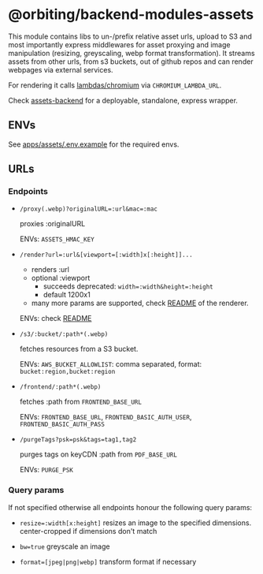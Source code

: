 # @orbiting/backend-modules-assets

This module contains libs to un-/prefix relative asset urls, upload to S3 and most importantly express middlewares for asset proxying and image manipulation (resizing, greyscaling, webp format transformation). It streams assets from other urls, from s3 buckets, out of github repos and can render webpages via external services.

For rendering it calls [lambdas/chromium](lambdas/chromium) via `CHROMIUM_LAMBDA_URL`.

Check [assets-backend](https://github.com/orbiting/assets-backend) for a deployable, standalone, express wrapper.

## ENVs

See [apps/assets/.env.example](apps/assets/.env.example) for the required envs.

## URLs

### Endpoints

- `/proxy(.webp)?originalURL=:url&mac=:mac`

  proxies :originalURL

  ENVs: `ASSETS_HMAC_KEY`

- `/render?url=:url&[viewport=[:width]x[:height]]...`

  - renders :url
  - optional :viewport
    - succeeds deprecated: `width=:width&height=:height`
    - default 1200x1
  - many more params are supported, check [README](lambdas/chromium/README.md) of the renderer.

  ENVs: check [README](lambdas/chromium/README.md)

- `/s3/:bucket/:path*(.webp)`

  fetches resources from a S3 bucket.

  ENVs: `AWS_BUCKET_ALLOWLIST`: comma separated, format: `bucket:region,bucket:region`

- `/frontend/:path*(.webp)`

  fetches :path from `FRONTEND_BASE_URL`

  ENVs: `FRONTEND_BASE_URL`, `FRONTEND_BASIC_AUTH_USER`, `FRONTEND_BASIC_AUTH_PASS`

- `/purgeTags?psk=psk&tags=tag1,tag2`

  purges tags on keyCDN :path from `PDF_BASE_URL`

  ENVs: `PURGE_PSK`

### Query params

If not specified otherwise all endpoints honour the following query params:

- `resize=:width[x:height]`
  resizes an image to the specified dimensions. center-cropped if dimensions don't match

- `bw=true`
  greyscale an image

- `format=[jpeg|png|webp]`
  transform format if necessary
